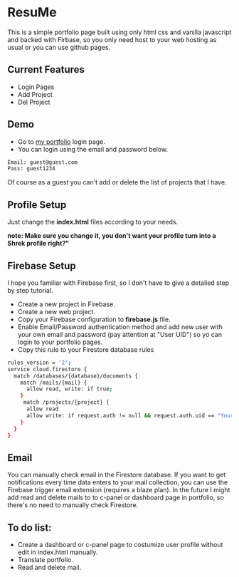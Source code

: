 # ResuMe

This is a simple portfolio page built using only html css and vanilla javascript and backed with Firbase, so you only need host to your web hosting as usual or you can use github pages.

## Current Features

- Login Pages
- Add Project
- Del Project

## Demo

- Go to [my portfolio](https://www.arisada.is-great.net/login.html) login page.
- You can login using the email and password below.

```sh
Email: guest@guest.com
Pass: guest1234
```

Of course as a guest you can't add or delete the list of projects that I have.

## Profile Setup

Just change the **index.html** files according to your needs.

**note: Make sure you change it, you don't want your profile turn into a Shrek profile right?"**

## Firebase Setup

I hope you familiar with Firebase first, so I don't have to give a detailed step by step tutorial.
- Create a new project in Firebase.
- Create a new web project.
- Copy your Firebase configuration to **firebase.js** file.
- Enable Email/Password authentication method and add new user with your own email and password (pay attention at "User UID") so yo can login to your portfolio pages.
- Copy this rule to your Firestore database rules

```sh
rules_version = '2';
service cloud.firestore {
  match /databases/{database}/documents {
    match /mails/{mail} {
      allow read, write: if true;
    }
     match /projects/{project} {
      allow read
      allow write: if request.auth != null && request.auth.uid == "Your User UID";
    }
  }
}
```

## Email

You can manually check email in the Firestore database. If you want to get notifications every time data enters to your mail collection, you can use the Firebase trigger email extension (requires a blaze plan).
In the future I might add read and delete mails to to c-panel or dashboard page in portfolio, so there's no need to manually check Firestore.

## To do list:

- Create a dashboard or c-panel page to costumize user profile without edit in index.html manually.
-  Translate portfolio.
-   Read and delete mail.
